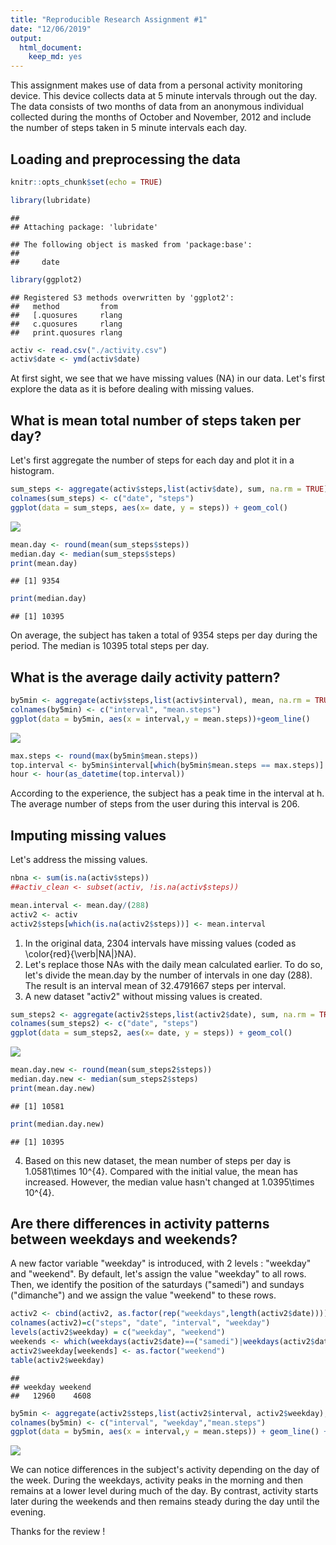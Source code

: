 ```yaml
---
title: "Reproducible Research Assignment #1"
date: "12/06/2019"
output: 
  html_document: 
    keep_md: yes
---
```


This assignment makes use of data from a personal activity monitoring device. This device collects data at 5 minute intervals through out the day. The data consists of two months of data from an anonymous individual collected during the months of October and November, 2012 and include the number of steps taken in 5 minute intervals each day.

## Loading and preprocessing the data


```r
knitr::opts_chunk$set(echo = TRUE)
```

```r
library(lubridate)
```

```
## 
## Attaching package: 'lubridate'
```

```
## The following object is masked from 'package:base':
## 
##     date
```

```r
library(ggplot2)
```

```
## Registered S3 methods overwritten by 'ggplot2':
##   method         from 
##   [.quosures     rlang
##   c.quosures     rlang
##   print.quosures rlang
```

```r
activ <- read.csv("./activity.csv")
activ$date <- ymd(activ$date)
```

At first sight, we see that we have missing values (NA) in our data. Let's first explore the data as it is before dealing with missing values.

## What is mean total number of steps taken per day?

Let's first aggregate the number of steps for each day and plot it in a histogram.


```r
sum_steps <- aggregate(activ$steps,list(activ$date), sum, na.rm = TRUE)
colnames(sum_steps) <- c("date", "steps")
ggplot(data = sum_steps, aes(x= date, y = steps)) + geom_col()
```

![](PA1_template_files/figure-html/q1.1-2-1.png)<!-- -->



```r
mean.day <- round(mean(sum_steps$steps))
median.day <- median(sum_steps$steps)
print(mean.day)
```

```
## [1] 9354
```

```r
print(median.day)
```

```
## [1] 10395
```

On average, the subject has taken a total of 9354 steps per day during the period. The median is 10395 total steps per day.

## What is the average daily activity pattern?  


```r
by5min <- aggregate(activ$steps,list(activ$interval), mean, na.rm = TRUE)
colnames(by5min) <- c("interval", "mean.steps")
ggplot(data = by5min, aes(x = interval,y = mean.steps))+geom_line()
```

![](PA1_template_files/figure-html/q2.1-1.png)<!-- -->


```r
max.steps <- round(max(by5min$mean.steps))
top.interval <- by5min$interval[which(by5min$mean.steps == max.steps)]
hour <- hour(as_datetime(top.interval))
```

According to the experience, the subject has a peak time in the interval at h.
The average number of steps from the user during this interval is 206.

## Imputing missing values  

Let's address the missing values. 


```r
nbna <- sum(is.na(activ$steps))
##activ_clean <- subset(activ, !is.na(activ$steps))

mean.interval <- mean.day/(288)
activ2 <- activ
activ2$steps[which(is.na(activ2$steps))] <- mean.interval
```

1. In the original data, 2304 intervals have missing values (coded as \color{red}{\verb|NA|}NA).
2. Let's replace those NAs with the daily mean calculated earlier. To do so, let's divide the mean.day by the number of intervals in one day (288). The result is an interval mean of 32.4791667 steps per interval.
3. A new dataset "activ2" without missing values is created.


```r
sum_steps2 <- aggregate(activ2$steps,list(activ2$date), sum, na.rm = TRUE)
colnames(sum_steps2) <- c("date", "steps")
ggplot(data = sum_steps2, aes(x= date, y = steps)) + geom_col()
```

![](PA1_template_files/figure-html/q3.4-1.png)<!-- -->

```r
mean.day.new <- round(mean(sum_steps2$steps))
median.day.new <- median(sum_steps2$steps)
print(mean.day.new)
```

```
## [1] 10581
```

```r
print(median.day.new)
```

```
## [1] 10395
```
4. Based on this new dataset, the mean number of steps per day is 1.0581\times 10^{4}. Compared with the initial value, the mean has increased. However, the median value hasn't changed at 1.0395\times 10^{4}.

## Are there differences in activity patterns between weekdays and weekends?

A new factor variable "weekday" is introduced, with 2 levels : "weekday" and "weekend". By default, let's assign the value "weekday" to all rows. Then, we identify the position of the saturdays ("samedi") and sundays ("dimanche") and we assign the value "weekend" to these rows.


```r
activ2 <- cbind(activ2, as.factor(rep("weekdays",length(activ2$date))))
colnames(activ2)=c("steps", "date", "interval", "weekday")
levels(activ2$weekday) = c("weekday", "weekend")
weekends <- which(weekdays(activ2$date)==("samedi")|weekdays(activ2$date)==("dimanche"))
activ2$weekday[weekends] <- as.factor("weekend")
table(activ2$weekday)
```

```
## 
## weekday weekend 
##   12960    4608
```


```r
by5min <- aggregate(activ2$steps,list(activ2$interval, activ2$weekday), mean)
colnames(by5min) <- c("interval", "weekday","mean.steps")
ggplot(data = by5min, aes(x = interval,y = mean.steps)) + geom_line() + facet_grid(weekday~.)
```

![](PA1_template_files/figure-html/q4.2-1.png)<!-- -->

We can notice differences in the subject's activity depending on the day of the week. During the weekdays, activity peaks in the morning and then remains at a lower level during much of the day. By contrast, activity starts later during the weekends and then remains steady during the day until the evening. 

Thanks for the review !
